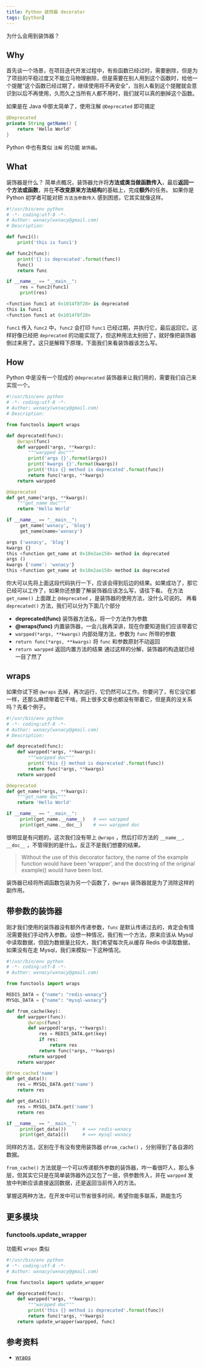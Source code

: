 ```yaml
---
title: Python 装饰器 decorator
tags: [python]
---
```


为什么会用到装饰器？
<!-- more --><!-- toc -->
## Why
首先谈一个场景，在项目迭代开发过程中，有些函数已经过时，需要删除，但是为了项目的平稳过度又不能立马物理删除，但是需要在别人用到这个函数时，给他一个提醒“这个函数已经过期了，继续使用将不再安全”，当别人看到这个提醒就会意识到以后不再使用，久而久之当所有人都不用时，我们就可以真的删掉这个函数。

如果是在 Java 中那太简单了，使用注解 `@Deprecated` 即可搞定
```java
@Deprecated
private String getName() {
    return 'Hello World'
}
```
Python 中也有类似 `注解` 的功能 `装饰器`。

## What
装饰器是什么？
简单点概况，装饰器允许将**方法或类当做函数传入**，最后**返回一个方法或函数**，并在**不改变原来方法结构**的基础上，完成**额外**的任务。
如果你是 Python 初学者可能对把 `方法当参数传入` 感到困惑，它其实就像这样。
```python
#!/usr/bin/env python
# -*- coding:utf-8 -*-
# Author: wxnacy(wxnacy@gmail.com)
# Description:

def func1():
    print('this is func1')

def func2(func):
    print('{} is deprecated'.format(func))
    func()
    return func

if __name__ == "__main__":
     res = func2(func1)
     print(res)
```
```python
<function func1 at 0x1014f8f28> is deprecated
this is func1
<function func1 at 0x1014f8f28>
```
`func1` 传入 `func2` 中，`func2` 会打印 `func1` 已经过期，并执行它，最后返回它。这样好像已经把 `deprecated` 的功能实现了，但这种用法太别扭了，就好像把装饰器倒过来用了。这只是解释下原理，下面我们来看装饰器该怎么写。
## How
Python 中是没有一个现成的 `@deprecated` 装饰器来让我们用的，需要我们自己来实现一个。
```python
#!/usr/bin/env python
# -*- coding:utf-8 -*-
# Author: wxnacy(wxnacy@gmail.com)
# Description:

from functools import wraps

def deprecated(func):
    @wraps(func)
    def warpped(*args, **kwargs):
        """warpped doc"""
        print('args {}'.format(args))
        print('kwargs {}'.format(kwargs))
        print('this {} method is deprecated'.format(func))
        return func(*args, **kwargs)
    return warpped

@deprecated
def get_name(*args, **kwargs):
    """get_name doc"""
    return 'Hello World'

if __name__ == "__main__":
     get_name('wxnacy', 'blog')
     get_name(name='wxnacy')
```
```python
args ('wxnacy', 'blog')
kwargs {}
this <function get_name at 0x10e2ae158> method is deprecated
args ()
kwargs {'name': 'wxnacy'}
this <function get_name at 0x10e2ae158> method is deprecated
```
你大可以先将上面这段代码执行一下，应该会得到后边的结果。如果成功了，那它已经可以工作了，如果你还想要了解装饰器应该怎么写，请往下看。
在方法 `get_name()` 上面跟上 `@deprecated` ，是装饰器的使用方法，没什么可说的。
再看 `deprecated()` 方法，我们可以分为下面几个部分
- **deprecated(func)** 装饰器方法名，将一个方法作为参数
- **@wraps(func)** 内置装饰器，一会儿我再深讲，现在你要知道我们应该带着它
- `warpped(*args, **kwargs)` 内部处理方法，参数为 `func` 所带的参数
- `return func(*args, **kwargs)` 将 `func` 和参数原封不动返回
- `return warpped` 返回内置方法的结果
通过这样的分解，装饰器的构造就已经一目了然了

## wraps
如果你试下把 `@wraps` 去掉，再次运行，它仍然可以工作。你要问了，有它没它都一样，还那么麻烦带着它干啥，网上很多文章也都没有带着它，但是真的没关系吗？先看个例子。
```python
#!/usr/bin/env python
# -*- coding:utf-8 -*-
# Author: wxnacy(wxnacy@gmail.com)
# Description:

def deprecated(func):
    def warpped(*args, **kwargs):
        """warpped doc"""
        print('this {} method is deprecated'.format(func))
        return func(*args, **kwargs)
    return warpped

@deprecated
def get_name(*args, **kwargs):
    """get_name doc"""
    return 'Hello World'

if __name__ == "__main__":
     print(get_name.__name__)   # ==> warpped
     print(get_name.__doc__)    # ==> warpped doc
```
很明显是有问题的，这次我们没有带上 `@wraps` ，然后打印方法的 `__name__, __doc__` ，不管得到的是什么，反正不是我们想要的结果。
> Without the use of this decorator factory, the name of the example function would have been 'wrapper', and the docstring of the original example() would have been lost.

装饰器已经将所调函数包装为另一个函数了，`@wraps` 装饰器就是为了消除这样的副作用。

## 带参数的装饰器
刚才我们使用的装饰器没有额外传递参数，`func` 是默认传递过去的，肯定会有情况需要我们手动传入参数。设想一种情况，我们有一个方法，原来应该从 Mysql 中读取数据，但因为数据量比较大，我们希望每次先从缓存 Redis 中读取数据，如果没有在走 Mysql，我们来模拟一下这种情况。
```python
#!/usr/bin/env python
# -*- coding:utf-8 -*-
# Author: wxnacy(wxnacy@gmail.com)

from functools import wraps

REDIS_DATA = {"name": "redis-wxnacy"}
MYSQL_DATA = {"name": "mysql-wxnacy"}

def from_cache(key):
    def warpper(func):
        @wraps(func)
        def warpped(*args, **kwargs):
            res = REDIS_DATA.get(key)
            if res:
                return res
            return func(*args, **kwargs)
        return warpped
    return warpper

@from_cache('name')
def get_data():
    res = MYSQL_DATA.get('name')
    return res

def get_data1():
    res = MYSQL_DATA.get('name')
    return res

if __name__ == "__main__":
     print(get_data())      # ==> redis-wxnacy
     print(get_data1())     # ==> mysql-wxnacy
```
同样的方法，区别在于有没有使用装饰器 `@from_cache()` ，分别得到了各自源的数据。

`from_cache()` 方法就是一个可以传递额外参数的装饰器，咋一看很吓人，那么多层，但其实它只是在简单装饰器外边又包了一层，供参数传入，并在 `warpped` 发放中判断应该直接返回数据，还是返回当前传入的方法。

掌握这两种方法，在开发中可以节省很多时间，希望你能多联系，熟能生巧
## 更多模块
### functools.update_wrapper
功能和 `wraps` 类似
```python
#!/usr/bin/env python
# -*- coding:utf-8 -*-
# Author: wxnacy(wxnacy@gmail.com)

from functools import update_wrapper

def deprecated(func):
    def warpped(*args, **kwargs):
        """warpped doc"""
        print('this {} method is deprecated'.format(func))
        return func(*args, **kwargs)
    return update_wrapper(warpped, func)
```

## 参考资料
- [wraps](https://docs.python.org/2/library/functools.html#functools.wraps)
